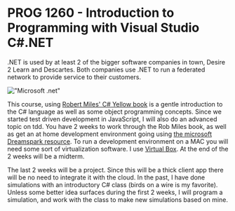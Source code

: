 PROG 1260 - Introduction to Programming with Visual Studio C#.NET
=================================================================

.NET is used by at least 2 of the bigger software companies in town, Desire 2 Learn and Descartes. Both companies use .NET to run a federated network to provide service to their customers.

!["Microsoft .net"](http://upload.wikimedia.org/wikipedia/commons/5/52/Microsoft_NET_logo_old.svg "Microsoft .net")

This course, using [Robert Miles' C# Yellow book](http://www.robmiles.com/c-yellow-book/) is a gentle introduction to the C# language as well as some object programming concepts. Since we started test driven development in JavaScript, I will also do an advanced topic on tdd. You have 2 weeks to work through the Rob Miles book, as well as get an at home development environment going using [the microsoft Dreamspark resource](https://www3.conestogac.on.ca/msdnaa/login.jsp?FromDepartment=conestoga_engit). To run a development environment on a MAC you will need some sort of virtualization software. I use [Virtual Box](https://www.virtualbox.org/wiki/Downloads). At the end of the 2 weeks will be a midterm.

The last 2 weeks will be a project. Since this will be a thick client app there will be no need to integrate it with the cloud. In the past, I have done simulations with an introductory C# class (birds on a wire is my favorite). Unless some better idea surfaces during the first 2 weeks, I will program a simulation, and work with the class to make new simulations based on mine.